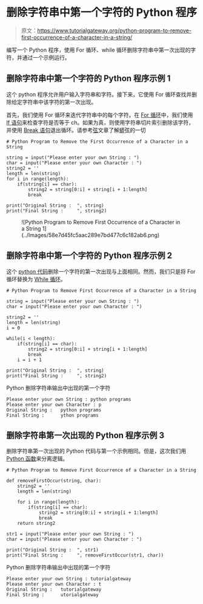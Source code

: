# 删除字符串中第一个字符的 Python 程序

> 原文：<https://www.tutorialgateway.org/python-program-to-remove-first-occurrence-of-a-character-in-a-string/>

编写一个 Python 程序，使用 For 循环、while 循环删除字符串中第一次出现的字符，并通过一个示例运行。

## 删除字符串中第一个字符的 Python 程序示例 1

这个 python 程序允许用户输入字符串和字符。接下来，它使用 For 循环查找并删除给定字符串中该字符的第一次出现。

首先，我们使用 For 循环来迭代字符串中的每个字符。在 [For 循环](https://www.tutorialgateway.org/python-for-loop/)中，我们使用 [If 语句](https://www.tutorialgateway.org/python-if-statement/)来检查字符是否等于 ch。如果为真，则使用字符串切片索引删除该字符，并使用 [Break 语句](https://www.tutorialgateway.org/python-break/)退出循环。请参考[弦](https://www.tutorialgateway.org/python-string/)文章了解[蟒](https://www.tutorialgateway.org/python-tutorial/)弦的一切

```
# Python Program to Remove the First Occurrence of a Character in a String

string = input("Please enter your own String : ")
char = input("Please enter your own Character : ")
string2 = ''
length = len(string)
for i in range(length):
    if(string[i] == char):
        string2 = string[0:i] + string[i + 1:length]
        break

print("Original String :  ", string)
print("Final String :     ", string2)
```

<figure class="wp-block-image">![Python Program to Remove First Occurrence of a Character in a String 1](../Images/58e7d45fc5aac289e7bd477c6c182ab6.png)</figure>

## 删除字符串中第一个字符的 Python 程序示例 2

这个 [python 代码](https://www.tutorialgateway.org/python-programming-examples/)删除一个字符的第一次出现与上面相同。然而，我们只是将 For 循环替换为 [While 循环](https://www.tutorialgateway.org/python-while-loop/)。

```
# Python Program to Remove First Occurrence of a Character in a String

string = input("Please enter your own String : ")
char = input("Please enter your own Character : ")

string2 = ''
length = len(string)
i = 0

while(i < length):
    if(string[i] == char):
        string2 = string[0:i] + string[i + 1:length]
        break
    i = i + 1

print("Original String :  ", string)
print("Final String :     ", string2)
```

Python 删除字符串输出中出现的第一个字符

```
Please enter your own String : python programs
Please enter your own Character : p
Original String :   python programs
Final String :      ython programs
```

## 删除字符串第一次出现的 Python 程序示例 3

删除字符串第一次出现的 Python 代码与第一个示例相同。但是，这次我们用 [Python 函数](https://www.tutorialgateway.org/functions-in-python/)来分离逻辑。

```
# Python Program to Remove First Occurrence of a Character in a String

def removeFirstOccur(string, char):
    string2 = ''
    length = len(string)

    for i in range(length):
        if(string[i] == char):
            string2 = string[0:i] + string[i + 1:length]
            break
    return string2

str1 = input("Please enter your own String : ")
char = input("Please enter your own Character : ")

print("Original String :  ", str1)
print("Final String :     ", removeFirstOccur(str1, char))
```

Python 删除字符串输出中出现的第一个字符

```
Please enter your own String : tutorialgateway
Please enter your own Character : t
Original String :   tutorialgateway
Final String :      utorialgateway
```